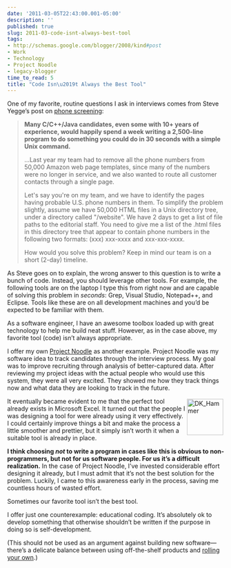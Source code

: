 ```yaml
---
date: '2011-03-05T22:43:00.001-05:00'
description: ''
published: true
slug: 2011-03-code-isnt-always-best-tool
tags:
- http://schemas.google.com/blogger/2008/kind#post
- Work
- Technology
- Project Noodle
- legacy-blogger
time_to_read: 5
title: "Code Isn\u2019t Always the Best Tool"
---
```


<p>One of my favorite, routine questions I ask in interviews comes from Steve Yegge’s post on <a href="http://sites.google.com/site/steveyegge2/five-essential-phone-screen-questions">phone screening</a>:</p>
<blockquote> 
<p><strong>Many C/C++/Java candidates, even some with 10+ years of experience, would happily spend a week writing a 2,500-line program to do something you could do in 30 seconds with a simple Unix command.</strong></p>  
<p>…Last year my team had to remove all the phone numbers from 50,000 Amazon web page templates, since many of the numbers were no longer in service, and we also wanted to route all customer contacts through a single page.</p>  
<p>Let's say you're on my team, and we have to identify the pages having probable U.S. phone numbers in them. To simplify the problem slightly, assume we have 50,000 HTML files in a Unix directory tree, under a directory called &quot;/website&quot;. We have 2 days to get a list of file paths to the editorial staff. You need to give me a list of the .html files in this directory tree that appear to contain phone numbers in the following two formats: (xxx) xxx-xxxx and xxx-xxx-xxxx.</p>  
<p>How would you solve this problem? Keep in mind our team is on a short (2-day) timeline.</p>
</blockquote>
<p>As Steve goes on to explain, the wrong answer to this question is to write a bunch of code. Instead, you should leverage other tools. For example, the following tools are on the laptop I type this from right now and are capable of solving this problem in <em>seconds</em>: Grep, Visual Studio, Notepad++, and Eclipse. Tools like these are on all development machines and you’d be expected to be familiar with them.</p>
<p>As a software engineer, I have an awesome toolbox loaded up with great technology to help me build neat stuff. However, as in the case above, my favorite tool (code) isn’t always appropriate.</p>  <p align="left">I offer my own <a href="http://blog.wassupy.com/search/label/Project%20Noodle">Project Noodle</a> as another example. Project Noodle was my software idea to track candidates through the interview process. My goal was to improve recruiting through analysis of better-captured data. After reviewing my project ideas with the actual people who would use this system, they were all very excited. They showed me how they track things now and what data they are looking to track in the future. </p>  <p align="left"><img align="right" alt="DK_Hammer" height="84" src="http://lh3.ggpht.com/_IKD9WtY5kxU/TXMCxBJ_4qI/AAAAAAAABeI/4-Lj3t1m3fA/DK_Hammer%5B2%5D.png" style="margin: 3px; display: inline; float: right;" title="DK_Hammer" width="84" />It eventually became evident to me that the perfect tool already exists in Microsoft Excel. It turned out that the people I was designing a tool for were already using it very effectively. I could certainly improve things a bit and make the process a little smoother and prettier, but it simply isn’t worth it when a suitable tool is already in place.</p>  <p align="left"><strong>I think choosing <em>not </em>to write a program in cases like this is obvious to non-programmers, but not for us software people. For us it’s a difficult realization.</strong> In the case of Project Noodle, I’ve invested considerable effort designing it already, but I must admit that it’s not the best solution for the problem. Luckily, I came to this awareness early in the process, saving me countless hours of wasted effort.</p>  <p align="left">Sometimes our favorite tool isn’t the best tool.</p>  <p align="left">I offer just one counterexample: educational coding. It’s absolutely ok to develop something that otherwise shouldn’t be written if the purpose in doing so is self-development.</p>  <p align="left">(This should not be used as an argument against building new software—there’s a delicate balance between using off-the-shelf products and <a href="../2011/2011-02-case-for-rolling-it-all-yourself.html">rolling your own</a>.)</p>